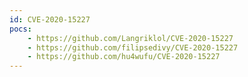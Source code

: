 ```yaml
---
id: CVE-2020-15227
pocs:
    - https://github.com/Langriklol/CVE-2020-15227
    - https://github.com/filipsedivy/CVE-2020-15227
    - https://github.com/hu4wufu/CVE-2020-15227
---
```

